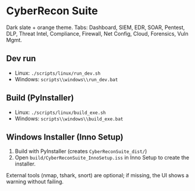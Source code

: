 # CyberRecon Suite

Dark slate + orange theme. Tabs: Dashboard, SIEM, EDR, SOAR, Pentest, DLP,
Threat Intel, Compliance, Firewall, Net Config, Cloud, Forensics, Vuln Mgmt.

## Dev run
- Linux: `./scripts/linux/run_dev.sh`
- Windows: `scripts\\windows\\run_dev.bat`

## Build (PyInstaller)
- Linux: `./scripts/linux/build_exe.sh`
- Windows: `scripts\\windows\\build_exe.bat`

## Windows Installer (Inno Setup)
1) Build with PyInstaller (creates `CyberReconSuite_dist/`)
2) Open `build/CyberReconSuite_InnoSetup.iss` in Inno Setup to create the installer.

External tools (nmap, tshark, snort) are optional; if missing, the UI shows a warning without failing.
